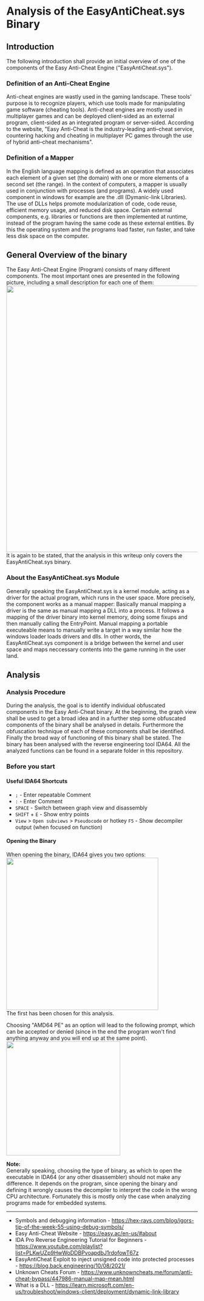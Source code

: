 # Analysis of the EasyAntiCheat.sys Binary

## Introduction
The following introduction shall provide an initial overview of one of the components of the Easy Anti-Cheat Engine ("EasyAntiCheat.sys").

### Definition of an Anti-Cheat Engine
Anti-cheat engines are wastly used in the gaming landscape. These tools' purpose is to recognize players, which use tools made for manipulating game software (cheating tools). Anti-cheat engines are mostly used in multiplayer games and can be deployed client-sided as an external program, client-sided as an integrated program or server-sided.
According to the website, "Easy Anti-Cheat is the industry-leading anti–cheat service, countering hacking and cheating in multiplayer PC games through the use of hybrid anti–cheat mechanisms".

### Definition of a Mapper
In the English language mapping is defined as an operation that associates each element of a given set (the domain) with one or more elements of a second set (the range). In the context of computers, a mapper is usually used in conjunction with processes (and programs). A widely used component in windows for example are the .dll (Dymanic-link Libraries). The use of DLLs helps promote modularization of code, code reuse, efficient memory usage, and reduced disk space. Certain external components, e.g. libraries or functions are then implemented at runtime, instead of the program having the same code as these external entities. By this the operating system and the programs load faster, run faster, and take less disk space on the computer.


## General Overview of the binary
The Easy Anti-Cheat Engine (Program) consists of many different components. The most important ones are presented in the following picture, including a small description for each one of them:
<br>
<img src="https://github.com/OpaxIV/hslu_secproj/assets/93701325/07f3ae69-14df-46d2-a3d3-495034cc5f77" width="700">
<br/>
It is again to be stated, that the analysis in this writeup only covers the EasyAntiCheat.sys binary.

### About the EasyAntiCheat.sys Module
Generally speaking the EasyAntiCheat.sys is a kernel module, acting as a driver for the actual program, which runs in the user space.
More precisely, the component works as a manual mapper: Basically manual mapping a driver is the same as manual mapping a DLL into a process. It follows a mapping of the driver binary into kernel memory, doing some fixups and then manually calling the EntryPoint. Manual mapping a portable executeable means to manually write a target in a way similar how the windows loader loads drivers and dlls. In other words, the EasyAntiCheat.sys component is a bridge between the kernel and user space and maps neccessary contents into the game running in the user land.

## Analysis
### Analysis Procedure
During the analysis, the goal is to identify individual obfuscated components in the Easy Anti-Cheat binary. At the beginning, the graph view shall be used to get a broad idea and in a further step some obfuscated components of the binary shall be analysed in details. Furthermore the obfuscation technique of each of these components shall be identified. Finally the broad way of functioning of this binary shall be stated.
The binary has been analysed with the reverse engineering tool IDA64.
All the analyzed functions can be found in a separate folder in this repository.

### Before you start
#### Useful IDA64 Shortcuts
- `;` - Enter repeatable Comment
- `:` - Enter Comment
- `SPACE` - Switch between graph view and disassembly
- `SHIFT` + `E` - Show entry points
- `View` >  `Open subviews` > `Pseudocode` or hotkey `F5` - Show decompiler output (when focused on function)

#### Opening the Binary
When opening the binary, IDA64 gives you two options:
<br>
<img src ="https://github.com/OpaxIV/hslu_secproj/assets/93701325/d316db4c-7c0c-420b-87b2-c9a68955592d" width="400">
<br>
The first has been chosen for this analysis.

Choosing "AMD64 PE" as an option will lead to the following prompt, which can be accepted or denied (since in the end the program won't find anything anyway and you will end up at the same point).
<br>
<img src ="https://github.com/OpaxIV/hslu_secproj/assets/93701325/824afc39-fb3a-4183-9af5-57f806b56fe3" width="300">
<br>

**Note:**<br>
Generally speaking, choosing the type of binary, as which to open the executable in IDA64 (or any other disassembler) should not make any difference.
It depends on the program, since opening the binary and defining it wrongly causes the decompiler to interpret the code in the wrong CPU architecture.
Fortunately this is mostly only the case when analyzing programs made for embedded systems.


---
- Symbols and debugging information - https://hex-rays.com/blog/igors-tip-of-the-week-55-using-debug-symbols/
- Easy Anti-Cheat Website - https://easy.ac/en-us/#about
- IDA Pro Reverse Engineering Tutorial for Beginners - https://www.youtube.com/playlist?list=PLKwUZp9HwWoDDBPvoapdbJ1rdofowT67z
- EasyAntiCheat Exploit to inject unsigned code into protected processes - https://blog.back.engineering/10/08/2021/
- Unknown Cheats Forum - https://www.unknowncheats.me/forum/anti-cheat-bypass/447986-manual-map-mean.html
- What is a DLL - https://learn.microsoft.com/en-us/troubleshoot/windows-client/deployment/dynamic-link-library

